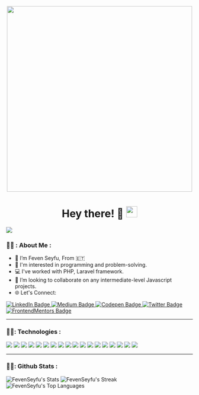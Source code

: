 <div id="header" align="center">
    <img src="https://media.giphy.com/media/L1R1tvI9svkIWwpVYr/giphy.gif" width="500"/>
  </div>
  
  <h1 align="center">
    Hey there! &#128578;
    <img src="https://media.giphy.com/media/hvRJCLFzcasrR4ia7z/giphy.gif" width="30px"/>
  </h1> 
  
  ![](https://komarev.com/ghpvc/?username=FevenSeyfu&color=blueviolet&style=for-the-badge&base=100)
  
  ### 👩‍💻 :  About Me :
  
  - 👀 I’m Feven Seyfu, From 🇪🇹
  - 🤔 I'm interested in programming and problem-solving.
  - 💻 I've worked with PHP, Laravel framework.
  - 💞️ I’m looking to collaborate on any intermediate-level Javascript projects.
  - 🌐 Let's Connect: 
  <div id="badges">
      <a href="https://www.linkedin.com/in/feven-seyfu-0008641b0">
       <img src="https://img.shields.io/badge/LinkedIn-blue?style=for-the-badge&logo=linkedin&logoColor=white" alt="LinkedIn Badge"/>
      </a>
      <a href="https://fevenseyfu.medium.com/">
        <img src="https://img.shields.io/badge/Medium-000000?style=for-the-badge&logo=medium&logoColor=white" alt="Medium Badge"/>
      </a>
      <a href="https://codepen.io/F3b3n">
        <img src="https://img.shields.io/badge/Codepen-000000?style=for-the-badge&logo=codepen&logoColor=white" alt="Codepen Badge"/>
      </a> 
      <a href="https://twitter.com/FevenSeyfu">
        <img src="https://img.shields.io/badge/Twitter-blue?style=for-the-badge&logo=twitter&logoColor=white" alt="Twitter Badge"/>
      </a>
       <a href="https://www.frontendmentor.io/profile/FevenSeyfu">
        <img src="https://img.shields.io/badge/Frontendmentor-white?style=for-the-badge&logo=frontendmentor&logoColor=blue" alt="FrontendMentors Badge"/>
      </a>
  </div>
  <!-- <div align="center">
    <img src="https://media.giphy.com/media/Ho8klqe5oPLa8g6BNe/giphy.gif"/>
  </div> -->
  
  ---
  
  ### 👩‍💻: Technologies :
  
  <div>
    <img src="https://img.shields.io/badge/HTML5-E34F26?style=for-the-badge&logo=html5&logoColor=white">
    <img src="https://img.shields.io/badge/CSS3-1572B6?style=for-the-badge&logo=css3&logoColor=white">
    <img src="https://img.shields.io/badge/JavaScript-323330?style=for-the-badge&logo=javascript&logoColor=F7DF1E">
    <img src="https://img.shields.io/badge/Laravel-FF2D20?style=for-the-badge&logo=laravel&logoColor=white">
    <img src="https://img.shields.io/badge/Python-FFD43B?style=for-the-badge&logo=python&logoColor=blue">
    <img src="https://img.shields.io/badge/MySQL-005C84?style=for-the-badge&logo=mysql&logoColor=white">
    <img src="https://img.shields.io/badge/Xampp-F37623?style=for-the-badge&logo=xampp&logoColor=white">
    <img src="https://img.shields.io/badge/React-20232A?style=for-the-badge&logo=react&logoColor=61DAFB">
    <img src="https://img.shields.io/badge/redux-%23593d88.svg?style=for-the-badge&logo=redux&logoColor=white">
    <img src="https://img.shields.io/badge/MongoDB-%234ea94b.svg?style=for-the-badge&logo=mongodb&logoColor=white">
    <img src="https://img.shields.io/badge/node.js-6DA55F?style=for-the-badge&logo=node.js&logoColor=white">
    <img src="https://img.shields.io/badge/NODEMON-%23323330.svg?style=for-the-badge&logo=nodemon&logoColor=%BBDEAD">
    <img src="https://img.shields.io/badge/express.js-%23404d59.svg?style=for-the-badge&logo=express&logoColor=%2361DAFB">
    <img src="https://img.shields.io/badge/Bootstrap-563D7C?style=for-the-badge&logo=bootstrap&logoColor=white">
    <img src="https://img.shields.io/badge/Semantic%20UI%20React-%2335BDB2.svg?style=for-the-badge&logo=SemanticUIReact&logoColor=white">
    <img src="https://img.shields.io/badge/vite-%23646CFF.svg?style=for-the-badge&logo=vite&logoColor=white">
    <img src="https://img.shields.io/badge/webpack-%238DD6F9.svg?style=for-the-badge&logo=webpack&logoColor=black">
    <img src="https://img.shields.io/badge/WordPress-%23117AC9.svg?style=for-the-badge&logo=WordPress&logoColor=white">
  </div>

  <!--
  ---
  ### 👩‍💻: projects :
  
  <div id="sample-projects">
    <div class="card">
      <a href="https://fevenseyfu.github.io/youtube-clone/">
        <img src="https://socialify.git.ci/FevenSeyfu/youtube-clone/image?description=1&descriptionEditable=A%20simple%20responsive%20YouTube%20app%20clone%20mini%20project%20made%20with%20HTML%20and%20CSS%2CFlexbox&language=1&name=1&owner=1&theme=Dark" width="300" height="175">
      </a>
    <div class="card-description">
        <p> A Youtube app clone mini-project made with HTML and CSS</p>
    </div>
        <div class="card">
      <a href="https://cinescope-feven.netlify.app/">
        <img src="https://socialify.git.ci/FevenSeyfu/cine-scope/image?language=1&name=1&owner=1&pattern=Charlie%20Brown&theme=Dark" width="300" height="175">
      </a>
    <div class="card-description">
        <p> 🎬 CineScope is a dynamic and user-friendly movie listing web application that allows movie enthusiasts to effortlessly explore a vast collection of films. </p>
    </div>
  </div> -->
           
  ---
           
  ### 👩‍💻: Github Stats :
           
  ![FevenSeyfu's Stats](https://github-readme-stats.vercel.app/api?username=FevenSeyfu&theme=vue-dark&show_icons=true&hide_border=true&count_private=true)
  ![FevenSeyfu's Streak](https://github-readme-streak-stats.herokuapp.com/?user=FevenSeyfu&theme=vue-dark&hide_border=true)
  ![FevenSeyfu's Top Languages](https://github-readme-stats.vercel.app/api/top-langs/?username=FevenSeyfu&theme=vue-dark&show_icons=true&hide_border=true&layout=compact)
  
  
